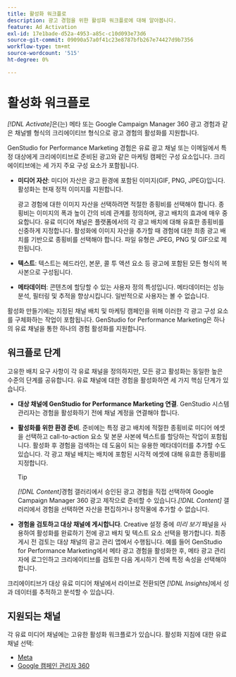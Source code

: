 ```yaml
---
title: 활성화 워크플로
description: 광고 경험을 위한 활성화 워크플로에 대해 알아봅니다.
feature: Ad Activation
exl-id: 17e1bade-d52a-4953-a85c-c10d093e73d6
source-git-commit: 09090a57a0f41c23e8787bfb267e74427d9b7356
workflow-type: tm+mt
source-wordcount: '515'
ht-degree: 0%

---
```


# 활성화 워크플로

_[!DNL Activate]_&#x200B;은(는) 메타 또는 Google Campaign Manager 360 광고 경험과 같은 채널별 형식의 크리에이티브 형식으로 광고 경험의 활성화를 지원합니다.

GenStudio for Performance Marketing 경험은 유료 광고 채널 또는 이메일에서 특정 대상에게 크리에이티브로 준비된 광고와 같은 마케팅 캠페인 구성 요소입니다. 크리에이티브에는 세 가지 주요 구성 요소가 포함됩니다.

* **미디어 자산**: 미디어 자산은 광고 환경에 포함된 이미지(GIF, PNG, JPEG)입니다. 활성화는 현재 정적 이미지를 지원합니다.

  광고 경험에 대한 이미지 자산을 선택하려면 적절한 종횡비를 선택해야 합니다. 종횡비는 이미지의 폭과 높이 간의 비례 관계를 정의하며, 광고 배치의 효과에 매우 중요합니다. 유료 미디어 채널은 플랫폼에서의 각 광고 배치에 대해 유효한 종횡비를 신중하게 지정합니다. 활성화에 이미지 자산을 추가할 때 경험에 대한 최종 광고 배치를 기반으로 종횡비를 선택해야 합니다. 파일 유형은 JPEG, PNG 및 GIF으로 제한됩니다.

* **텍스트**: 텍스트는 헤드라인, 본문, 콜 투 액션 요소 등 광고에 포함된 모든 형식의 복사본으로 구성됩니다.

* **메타데이터**: 콘텐츠에 할당할 수 있는 사용자 정의 특성입니다. 메타데이터는 성능 분석, 필터링 및 추적을 향상시킵니다. 일반적으로 사용자는 볼 수 없습니다.

활성화 만들기에는 지정된 채널 배치 및 마케팅 캠페인을 위해 이러한 각 광고 구성 요소를 구체화하는 작업이 포함됩니다. GenStudio for Performance Marketing은 하나의 유료 채널을 통한 하나의 경험 활성화를 지원합니다.

## 워크플로 단계

고유한 배치 요구 사항이 각 유료 채널을 정의하지만, 모든 광고 활성화는 동일한 높은 수준의 단계를 공유합니다. 유료 채널에 대한 경험을 활성화하면 세 가지 핵심 단계가 있습니다.

* **대상 채널에 GenStudio for Performance Marketing 연결**. GenStudio 시스템 관리자는 경험을 활성화하기 전에 채널 계정을 연결해야 합니다.

* **활성화를 위한 환경 준비**. 준비에는 특정 광고 배치에 적절한 종횡비로 미디어 에셋을 선택하고 call-to-action 요소 및 본문 사본에 텍스트를 할당하는 작업이 포함됩니다. 활성화 후 경험을 검색하는 데 도움이 되는 유용한 메타데이터를 추가할 수도 있습니다. 각 광고 채널 배치는 배치에 포함된 시각적 에셋에 대해 유효한 종횡비를 지정합니다.

  >[!TIP]
  >
  >_[!DNL Content]_&#x200B;경험 갤러리에서 승인된 광고 경험을 직접 선택하여 Google Campaign Manager 360 광고 제작으로 준비할 수 있습니다._[!DNL Content]_ 갤러리에서 경험을 선택하면 자산을 편집하거나 창작물에 추가할 수 없습니다.

* **경험을 검토하고 대상 채널에 게시합니다**. Creative 설정 중에 _미리 보기_ 패널을 사용하여 활성화를 완료하기 전에 광고 배치 및 텍스트 요소 선택을 평가합니다. 최종 게시 전 검토는 대상 채널의 광고 관리 앱에서 수행됩니다. 예를 들어 GenStudio for Performance Marketing에서 메타 광고 경험을 활성화한 후, 메타 광고 관리자에 로그인하고 크리에이티브를 검토한 다음 게시하기 전에 특정 속성을 선택해야 합니다.

크리에이티브가 대상 유료 미디어 채널에서 라이브로 전환되면 _[!DNL Insights]_&#x200B;에서 성과 데이터를 추적하고 분석할 수 있습니다.

## 지원되는 채널

각 유료 미디어 채널에는 고유한 활성화 워크플로가 있습니다. 활성화 지침에 대한 유료 채널 선택:

* [Meta](activate-meta-ad.md)
* [Google 캠페인 관리자 360](activate-cm360-ad.md)
